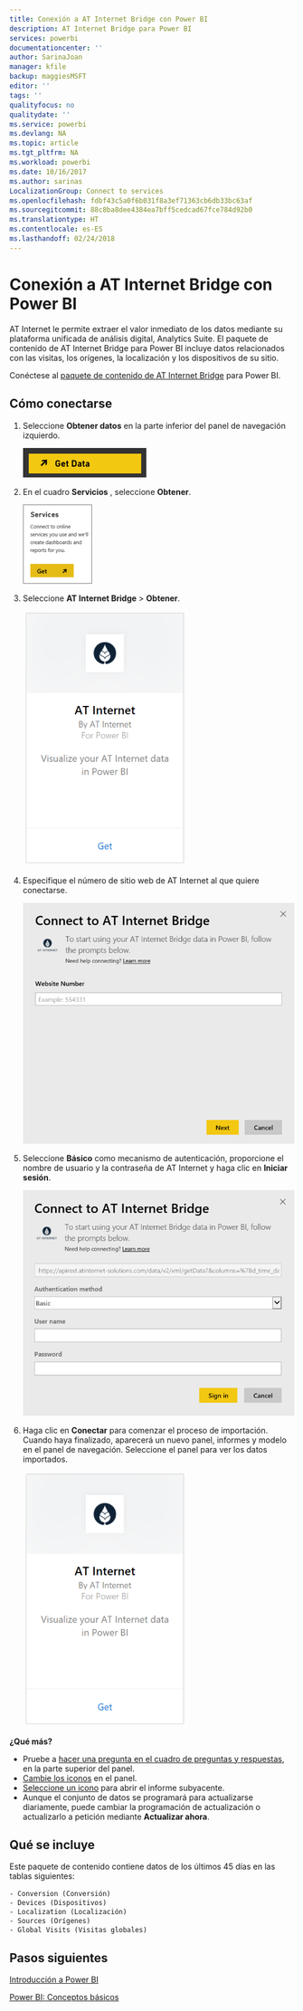 ```yaml
---
title: Conexión a AT Internet Bridge con Power BI
description: AT Internet Bridge para Power BI
services: powerbi
documentationcenter: ''
author: SarinaJoan
manager: kfile
backup: maggiesMSFT
editor: ''
tags: ''
qualityfocus: no
qualitydate: ''
ms.service: powerbi
ms.devlang: NA
ms.topic: article
ms.tgt_pltfrm: NA
ms.workload: powerbi
ms.date: 10/16/2017
ms.author: sarinas
LocalizationGroup: Connect to services
ms.openlocfilehash: fdbf43c5a0f6b031f8a3ef71363cb6db33bc63af
ms.sourcegitcommit: 88c8ba8dee4384ea7bff5cedcad67fce784d92b0
ms.translationtype: HT
ms.contentlocale: es-ES
ms.lasthandoff: 02/24/2018
---
```

# <a name="connect-to-at-internet-bridge-with-power-bi"></a>Conexión a AT Internet Bridge con Power BI
AT Internet le permite extraer el valor inmediato de los datos mediante su plataforma unificada de análisis digital, Analytics Suite. El paquete de contenido de AT Internet Bridge para Power BI incluye datos relacionados con las visitas, los orígenes, la localización y los dispositivos de su sitio.

Conéctese al [paquete de contenido de AT Internet Bridge](https://app.powerbi.com/getdata/services/at-internet-bridge) para Power BI.

## <a name="how-to-connect"></a>Cómo conectarse
1. Seleccione **Obtener datos** en la parte inferior del panel de navegación izquierdo.
   
   ![](media/service-connect-to-at-internet/pbi_getdata.png) 
2. En el cuadro **Servicios** , seleccione **Obtener**.
   
   ![](media/service-connect-to-at-internet/pbi_getservices.png) 
3. Seleccione **AT Internet Bridge** \> **Obtener**.
   
   ![](media/service-connect-to-at-internet/atinternet.png)
4. Especifique el número de sitio web de AT Internet al que quiere conectarse.
   
   ![](media/service-connect-to-at-internet/params.png)
5. Seleccione **Básico** como mecanismo de autenticación, proporcione el nombre de usuario y la contraseña de AT Internet y haga clic en **Iniciar sesión**.
   
   ![](media/service-connect-to-at-internet/creds.png)
6. Haga clic en **Conectar** para comenzar el proceso de importación. Cuando haya finalizado, aparecerá un nuevo panel, informes y modelo en el panel de navegación. Seleccione el panel para ver los datos importados.
   
    ![](media/service-connect-to-at-internet/atinternet.png)

**¿Qué más?**

* Pruebe a [hacer una pregunta en el cuadro de preguntas y respuestas](power-bi-q-and-a.md), en la parte superior del panel.
* [Cambie los iconos](service-dashboard-edit-tile.md) en el panel.
* [Seleccione un icono](service-dashboard-tiles.md) para abrir el informe subyacente.
* Aunque el conjunto de datos se programará para actualizarse diariamente, puede cambiar la programación de actualización o actualizarlo a petición mediante **Actualizar ahora**.

## <a name="whats-included"></a>Qué se incluye
Este paquete de contenido contiene datos de los últimos 45 días en las tablas siguientes:  

    - Conversion (Conversión)  
    - Devices (Dispositivos)  
    - Localization (Localización)  
    - Sources (Orígenes)  
    - Global Visits (Visitas globales)  

## <a name="next-steps"></a>Pasos siguientes
[Introducción a Power BI](service-get-started.md)

[Power BI: Conceptos básicos](service-basic-concepts.md)

